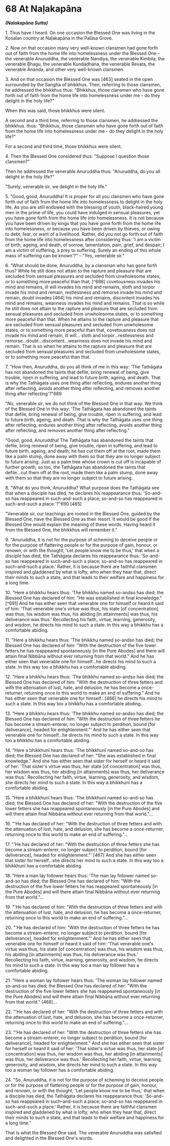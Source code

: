 # 68 At Naḷakapāna
***(Nalakapāna Sutta)***

1\. Thus have I heard. On one occasion the Blessed One was living in the Kosalan country at Naḷakapāna in the Palāsa Grove.

2\. Now on that occasion many very well-known clansmen had gone forth out of faith from the home life into homelessness under the Blessed One - the venerable Anuruddha, the venerable Nandiya, the venerable Kimbila, the venerable Bhagu, the venerable Kundadhāna, the venerable Revata, the venerable Ānanda, and other very well-known clansmen.

3\. And on that occasion the Blessed One was [463] seated in the open surrounded by the Sangha of bhikkhus. Then, referring to those clansmen, he addressed the bhikkhus thus: "Bhikkhus, those clansmen who have gone forth out of faith from the home life into homelessness under me - do they delight in the holy life?"

When this was said, those bhikkhus were silent.

A second and a third time, referring to those clansmen, he addressed the bhikkhus. thus: "Bhikkhus, those clansmen who have gone forth out of faith from the home life into homelessness under me - do they delight in the holy life?"

For a second and third time, those bhikkhus were silent.

4\. Then the Blessed One considered thus: "Suppose I question those clansmen?"

Then he addressed the venerable Anuruddha thus: "Anuruddha, do you all delight in the holy life?"

"Surely, venerable sir, we delight in the holy life."

5\. "Good, good, Anuruddha! It is proper for all you clansmen who have gone forth out of faith from the home life into homelessness to delight in the holy life. As you are still endowed with the blessing of youth, black-haired young men in the prime of life, you could have indulged in sensual pleasures, yet you have gone forth from the home life into homelessness. It is not because
you have been driven by kings that you have gone forth from the home life into homelessness, or because you have been driven by thieves, or owing to debt, fear, or want of a livelihood. Rather, did you not go forth out of faith from the home life into homelessness after considering thus: 'I am a victim of birth, ageing, and death, of sorrow, lamentation, pain, grief, and despair; I am a victim of suffering, a prey to suffering. Surely an ending of this whole mass of suffering can be known'?" - "Yes, venerable sir."

6\. "What should be done, Anuruddha, by a clansman who has gone forth thus? While he still does not attain to the rapture and pleasure that are secluded from sensual pleasures and secluded from unwholesome states, or to something more peaceful than that, [^688] covetousness invades his mind and remains, ill will invades his mind and remains, sloth and torpor invade his mind and remain, restlessness and remorse invade his mind and remain, doubt invades [464] his mind and remains, discontent invades his mind and remains, weariness invades his mind and remains. That is so while he still does not attain to the rapture and pleasure that are secluded from sensual pleasures and secluded from unwholesome states, or to something more peaceful than that. When he attains to the rapture and pleasure that are secluded from sensual pleasures and secluded from unwholesome states, or to something more peaceful than that, covetousness does not invade his mind and remain, ill will... sloth and torpor...restlessness and remorse...doubt...discontent...weariness does not invade his mind and remain. That is so when he attains to the rapture and pleasure that are secluded from sensual pleasures and secluded from unwholesome states, or to something more peaceful than that.

7\. "How then, Anuruddha, do you all think of me in this way: 'The Tathāgata has not abandoned the taints that defile, bring renewal of being, give trouble, ripen in suffering, and lead to future birth, ageing, and death. That is why the Tathāgata uses one thing after reflecting, endures another thing after reflecting, avoids another thing after reflecting, and removes another thing after reflecting'?"689

"No, venerable sir, we do not think of the Blessed One in that way. We think of the Blessed One in this way: 'The Tathāgata has abandoned the taints that defile, bring renewal of being, give trouble, ripen in suffering, and lead to future birth, ageing, and
death. That is why the Tathāgata uses one thing after reflecting, endures another thing after reflecting, avoids another thing after reflecting, and removes another thing after reflecting."

"Good, good, Anuruddha! The Tathāgata has abandoned the taints that defile, bring renewal of being, give trouble, ripen in suffering, and lead to future birth, ageing, and death; he has cut them off at the root, made them like a palm stump, done away with them so that they are no longer subject to future arising. Just as a palm tree whose crown is cut off is incapable of further growth, so too, the Tathāgata has abandoned the taints that defile...cut them off at the root, made them like a palm stump, done away with them so that they are no longer subject to future arising.

8\. "What do you think, Anuruddha? What purpose does the Tathāgata see that when a disciple has died, he declares his reappearance thus: 'So-and-so has reappeared in such-and-such a place; so-and-so has reappeared in such-and-such a place '?"690 [465]

"Venerable sir, our teachings are rooted in the Blessed One, guided by the Blessed One, have the Blessed One as their resort. It would be good if the Blessed One would explain the meaning of these words. Having heard it from the Blessed One, the bhikkhus will remember it."

9\. "Anuruddha, it is not for the purpose of scheming to deceive people or for the purpose of flattering people or for the purpose of gain, honour, or renown, or with the thought, 'Let people know me to be thus,' that when a disciple has died, the Tathāgata declares his reappearance thus: 'So-and-so has reappeared in such-and-such a place; so-and-so has reappeared in such-and-such a place.' Rather, it is because there are faithful clansmen inspired and gladdened by what is lofty, who when they hear that, direct their minds to such a state, and that leads to their welfare and happiness for a long time.

10\. "Here a bhikkhu hears thus: 'The bhikkhu named so-andso has died; the Blessed One has declared of him: "He was established in final knowledge." [^691] And he has either seen that venerable one for himself or heard it said of him: 'That venerable one's virtue was thus, his state [of concentration] was thus, his wisdom was thus, his abiding [in attainments] was thus, his deliverance was thus.' Recollecting his faith, virtue, learning, generosity, and wisdom, he directs his mind to such a state. In this way a bhikkhu has a comfortable abiding.

11\. "Here a bhikkhu hears thus: 'The bhikkhu named so-andso has died; the Blessed One has declared of him: "With the destruction of the five lower fetters he has reappeared spontaneously [in the Pure Abodes] and there will attain final Nibbāna without ever returning from that world." And he has either seen that venerable one for himself...he directs his mind to such a state. In this way too a bhikkhu has a comfortable abiding.

12\. "Here a bhikkhu hears thus: 'The bhikkhu named so-andso has died; the Blessed One has declared of him: "With the destruction of three fetters and with the attenuation of lust, hate, and delusion, he has become a once-returner, returning once to this world to make an end of suffering." And he has either seen that venerable one for himself...[466] he directs his mind to such a state. In this way too a bhikkhu has a comfortable abiding.

13\. "Here a bhikkhu hears thus: 'The bhikkhu named so-andso has died; the Blessed One has declared of him: "With the destruction of three fetters he has become a stream-enterer, no longer subject to perdition, bound [for deliverance], headed for enlightenment."' And he has either seen that venerable one for himself...he directs his mind to such a state. In this way too a bhikkhu has a comfortable abiding.

14\. "Here a bhikkhunī hears thus: 'The bhikkhunī named so-and-so has died; the Blessed One has declared of her: "She was established in final knowledge." And she has either seen that sister for herself or heard it said of her: 'That sister's virtue was thus, her state [of concentration] was thus, her wisdom was thus, her abiding [in attainments] was thus, her deliverance was thus.' Recollecting her faith, virtue, learning, generosity, and wisdom, she directs her mind to such a state. In this way a bhikkhunī has a comfortable abiding.

15\. "Here a bhikkhunī hears thus: 'The bhikkhunī named so-and-so has died; the Blessed One has declared of her: "With the destruction of the five lower fetters she has reappeared spontaneously [in the Pure Abodes] and will there attain final Nibbāna without ever returning from that world."...

16\. "'He has declared of her: "With the destruction of three fetters and with the attenuation of lust, hate, and delusion, she has become a once-returner, returning once to this world to make an end of suffering."...

17\. "'He has declared of her: "With the destruction of three fetters she has become a stream-enterer, no longer subject to perdition, bound [for deliverance], headed for enlightenment."' [467] And she has either seen that sister for herself...she directs her mind to such a state. In this way too a bhikkhunī has a comfortable abiding.

18\. "Here a man lay follower hears thus: 'The man lay follower named so-and-so has died; the Blessed One has declared of him: "With the destruction of the five lower fetters he has reappeared spontaneously [in the Pure Abodes] and will there attain final Nibbāna without ever returning from that world."...

19\. "'He has declared of him: "With the destruction of three fetters and with the attenuation of lust, hate, and delusion, he has become a once-returner, returning once to this world to make an end of suffering."...

20\. "'He has declared of him: "With the destruction of three fetters he has become a stream-enterer, no longer subject to perdition, bound [for deliverance], headed for enlightenment."' And he has either seen that venerable one for himself or heard it said of him: 'That venerable one's virtue was thus, his state [of concentration] was thus, his wisdom was thus, his abiding [in attainments] was thus, his deliverance was thus.' Recollecting his faith, virtue, learning, generosity, and wisdom, he directs his mind to such a state. In this way too a man lay follower has a comfortable abiding.

21\. "Here a woman lay follower hears thus: 'The woman lay follower named so-and-so has died; the Blessed One has declared of her: "With the destruction of the five lower fetters she has reappeared spontaneously [in the Pure Abodes] and will there attain final Nibbāna without ever returning from that world." [468]...

22\. "'He has declared of her: "With the destruction of three fetters and with the attenuation of lust, hate, and delusion, she has become a once-returner, returning once to this world to make an end of suffering."...

23\. "'He has declared of her: "With the destruction of three fetters she has become a stream-enterer, no longer subject to perdition, bound [for deliverance], headed for enlightenment." And she has either seen that sister for herself or heard it said of her: 'That sister's virtue was thus, her state [of concentration]
was thus, her wisdom was thus, her abiding [in attainments] was thus, her deliverance was thus.' Recollecting her faith, virtue, learning, generosity, and wisdom, she directs her mind to such a state. In this way too a woman lay follower has a comfortable abiding.

24\. "So, Anuruddha, it is not for the purpose of scheming to deceive people or for the purpose of flattering people or for the purpose of gain, honour, and renown, or with the thought, 'Let people know me to be thus,' that when a disciple has died, the Tathāgata declares his reappearance thus: 'So-and-so has reappeared in such-and-such a place; so-and-so has reappeared in such-and-such a place.' Rather, it is because there are faithful clansmen inspired and gladdened by what is lofty, who when they hear that, direct their minds to such a state, and that leads to their welfare and happiness for a long time."

That is what the Blessed One said. The venerable Anuruddha was satisfied and delighted in the Blessed One's words.
